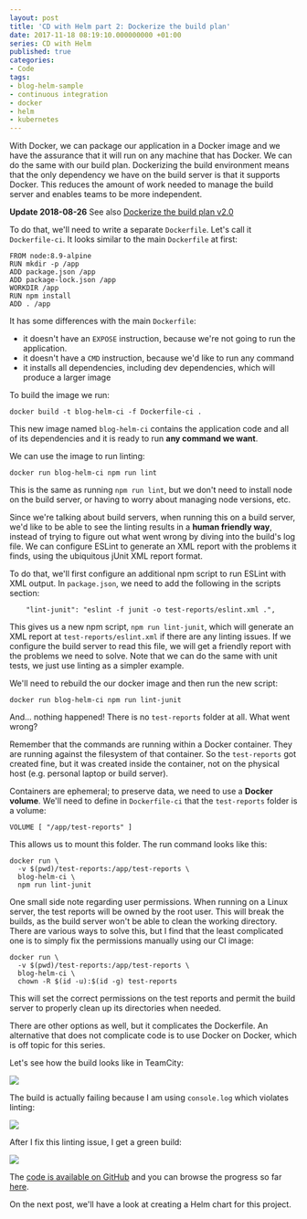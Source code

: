 ```yaml
---
layout: post
title: 'CD with Helm part 2: Dockerize the build plan'
date: 2017-11-18 08:19:10.000000000 +01:00
series: CD with Helm
published: true
categories:
- Code
tags:
- blog-helm-sample
- continuous integration
- docker
- helm
- kubernetes
---
```


With Docker, we can package our application in a Docker image and we have the assurance that it will run on any machine that has Docker. We can do the same with our build plan. Dockerizing the build environment means that the only dependency we have on the build server is that it supports Docker. This reduces the amount of work needed to manage the build server and enables teams to be more independent.

<!--more-->

<strong>Update 2018-08-26</strong> See also <a href="{{ site.baseurl }}/2018/08/26/dockerize-the-build-plan-v2-0.html">Dockerize the build plan v2.0</a>

To do that, we'll need to write a separate <code>Dockerfile</code>. Let's call it <code>Dockerfile-ci</code>. It looks similar to the main <code>Dockerfile</code> at first:

```
FROM node:8.9-alpine
RUN mkdir -p /app
ADD package.json /app
ADD package-lock.json /app
WORKDIR /app
RUN npm install
ADD . /app
```

It has some differences with the main <code>Dockerfile</code>:
<ul>
<li>it doesn't have an <code>EXPOSE</code> instruction, because we're not going to run the application.</li>
<li>it doesn't have a <code>CMD</code> instruction, because we'd like to run any command</li>
<li>it installs all dependencies, including dev dependencies, which will produce a larger image</li>
</ul>

To build the image we run:

```
docker build -t blog-helm-ci -f Dockerfile-ci .
```

This new image named <code>blog-helm-ci</code> contains the application code and all of its dependencies and it is ready to run <strong>any command we want</strong>.

We can use the image to run linting:

```
docker run blog-helm-ci npm run lint
```

This is the same as running <code>npm run lint</code>, but we don't need to install node on the build server, or having to worry about managing node versions, etc.

Since we're talking about build servers, when running this on a build server, we'd like to be able to see the linting results in a <strong>human friendly way</strong>, instead of trying to figure out what went wrong by diving into the build's log file. We can configure ESLint to generate an XML report with the problems it finds, using the ubiquitous jUnit XML report format.

To do that, we'll first configure an additional npm script to run ESLint with XML output. In <code>package.json</code>, we need to add the following in the scripts section:

```
    "lint-junit": "eslint -f junit -o test-reports/eslint.xml .",
```

This gives us a new npm script, <code>npm run lint-junit</code>, which will generate an XML report at <code>test-reports/eslint.xml</code> if there are any linting issues. If we configure the build server to read this file, we will get a friendly report with the problems we need to solve. Note that we can do the same with unit tests, we just use linting as a simpler example.

We'll need to rebuild the our docker image and then run the new script:

```
docker run blog-helm-ci npm run lint-junit
```

And... nothing happened! There is no <code>test-reports</code> folder at all. What went wrong?

Remember that the commands are running within a Docker container. They are running against the filesystem of that container. So the <code>test-reports</code> got created fine, but it was created inside the container, not on the physical host (e.g. personal laptop or build server).

Containers are ephemeral; to preserve data, we need to use a <strong>Docker volume</strong>. We'll need to define in <code>Dockerfile-ci</code> that the <code>test-reports</code> folder is a volume:

```
VOLUME [ "/app/test-reports" ]
```

This allows us to mount this folder. The run command looks like this:

```
docker run \
  -v $(pwd)/test-reports:/app/test-reports \
  blog-helm-ci \
  npm run lint-junit
```

One small side note regarding user permissions. When running on a Linux server, the test reports will be owned by the root user. This will break the builds, as the build server won't be able to clean the working directory. There are various ways to solve this, but I find that the least complicated one is to simply fix the permissions manually using our CI image:

```
docker run \
  -v $(pwd)/test-reports:/app/test-reports \
  blog-helm-ci \
  chown -R $(id -u):$(id -g) test-reports
```

This will set the correct permissions on the test reports and permit the build server to properly clean up its directories when needed.

There are other options as well, but it complicates the Dockerfile. An alternative that does not complicate code is to use Docker on Docker, which is off topic for this series.

Let's see how the build looks like in TeamCity:

<img src="{{ site.baseurl }}/assets/2017/teamcity-steps.png" />

The build is actually failing because I am using <code>console.log</code> which violates linting:

<img src="{{ site.baseurl }}/assets/2017/teamcity-failed.png" />

After I fix this linting issue, I get a green build:

<img src="{{ site.baseurl }}/assets/2017/teamcity-pass.png" />

The <a href="https://github.com/ngeor/blog-helm" target="_blank">code is available on GitHub</a> and you can browse the progress so far <a href="https://github.com/ngeor/blog-helm/tree/0a918f0e3e74a3d6b9cd1205a70f7dd10a822e4f" target="_blank">here</a>.

On the next post, we'll have a look at creating a Helm chart for this project.
